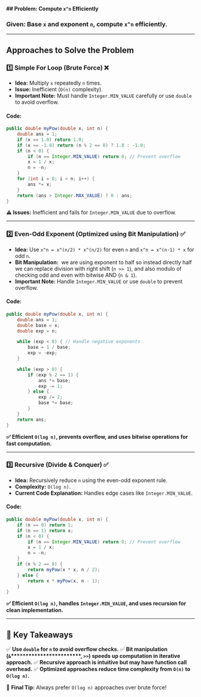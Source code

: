 **## Problem: Compute ********************************`x^n`******************************** Efficiently**

### **Given:** Base `x` and exponent `n`, compute `x^n` efficiently.

---

## **Approaches to Solve the Problem**

### **1️⃣ Simple For Loop (Brute Force) ❌**

- **Idea:** Multiply `x` repeatedly `n` times.
- **Issue:** Inefficient (`O(n)` complexity).
- **Important Note:** Must handle `Integer.MIN_VALUE` carefully or use `double` to avoid overflow.

#### **Code:**

```java
public double myPow(double x, int n) {
    double ans = 1;
    if (x == 1.0) return 1.0;
    if (x == -1.0) return (n % 2 == 0) ? 1.0 : -1.0;
    if (n < 0) {
        if (n == Integer.MIN_VALUE) return 0; // Prevent overflow
        x = 1 / x;
        n = -n;
    }
    for (int i = 0; i < n; i++) {
        ans *= x;
    }
    return (ans > Integer.MAX_VALUE) ? 0 : ans;
}
```

**⚠️ Issues:** Inefficient and fails for `Integer.MIN_VALUE` due to overflow.

---

### **2️⃣ Even-Odd Exponent (Optimized using Bit Manipulation) ✅**

- **Idea:** Use `x^n = x^(n/2) * x^(n/2)` for even `n` and `x^n = x^(n-1) * x` for odd `n`.
- **Bit Manipulation:**  we are using exponent to half so instead directly half we can replace division with right shift (`n >> 1`), and also modulo of checking odd and even with bitwise AND (`n & 1`).
- **Important Note:** Handle `Integer.MIN_VALUE` or use `double` to prevent overflow.

#### **Code:**

```java
public double myPow(double x, int n) {
    double ans = 1;
    double base = x;
    double exp = n;

    while (exp < 0) { // Handle negative exponents
        base = 1 / base;
        exp = -exp;
    }

    while (exp > 0) {
        if (exp % 2 == 1) {
            ans *= base;
            exp -= 1;
        } else {
            exp /= 2;
            base *= base;
        }
    }
    return ans;
}
```

**✅ Efficient ********************************`O(log n)`********************************, prevents overflow, and uses bitwise operations for fast computation.**

---

### **3️⃣ Recursive (Divide & Conquer) ✅**

- **Idea:** Recursively reduce `n` using the even-odd exponent rule.
- **Complexity:** `O(log n)`.
- **Current Code Explanation:** Handles edge cases like `Integer.MIN_VALUE`.

#### **Code:**

```java
public double myPow(double x, int n) {
    if (n == 0) return 1;
    if (n == 1) return x;
    if (n < 0) {
        if (n == Integer.MIN_VALUE) return 0; // Prevent overflow
        x = 1 / x;
        n = -n;
    }
    if (n % 2 == 0) {
        return myPow(x * x, n / 2);
    } else {
        return x * myPow(x, n - 1);
    }
}
```

**✅ Efficient ********************************`O(log n)`********************************, handles ********************************`Integer.MIN_VALUE`********************************, and uses recursion for clean implementation.**

---

## **🔹 Key Takeaways**

✅ **Use ********************************`double`******************************** for ********************************`n`******************************** to avoid overflow checks.**
✅ **Bit manipulation (********`&`********\*\*\*\*\*\*\*\*\*\*\*\*\*\*\*\*\*\*\*\*\*\*\*\*, ********************************`>>`********************************) speeds up computation in iterative approach.**
✅ **Recursive approach is intuitive but may have function call overhead.**
✅ **Optimized approaches reduce time complexity from ********************************`O(n)`******************************** to ********************************`O(log n)`********************************.**

🚀 **Final Tip:** Always prefer `O(log n)` approaches over brute force!

